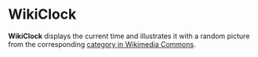 # WikiClock
**WikiClock** displays the current time and illustrates it with a random picture from the corresponding [category in Wikimedia Commons](https://commons.wikimedia.org/wiki/Category:Clocks_by_time).

